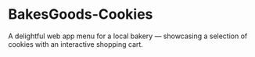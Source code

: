 # BakesGoods-Cookies
A delightful web app menu for a local bakery — showcasing a selection of cookies with an interactive shopping cart.
